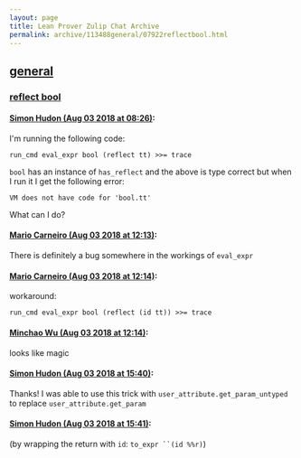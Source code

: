 ```yaml
---
layout: page
title: Lean Prover Zulip Chat Archive 
permalink: archive/113488general/07922reflectbool.html
---
```


## [general](index.html)
### [reflect bool](07922reflectbool.html)

#### [Simon Hudon (Aug 03 2018 at 08:26)](https://leanprover.zulipchat.com/#narrow/stream/113488-general/topic/reflect%20bool/near/130821232):
I'm running the following code:

```lean
run_cmd eval_expr bool (reflect tt) >>= trace
```

`bool` has an instance of `has_reflect` and the above is type correct but when I run it I get the following error:

```
VM does not have code for 'bool.tt'
```

What can I do?

#### [Mario Carneiro (Aug 03 2018 at 12:13)](https://leanprover.zulipchat.com/#narrow/stream/113488-general/topic/reflect%20bool/near/130830241):
There is definitely a bug somewhere in the workings of `eval_expr`

#### [Mario Carneiro (Aug 03 2018 at 12:14)](https://leanprover.zulipchat.com/#narrow/stream/113488-general/topic/reflect%20bool/near/130830284):
workaround:
```
run_cmd eval_expr bool (reflect (id tt)) >>= trace
```

#### [Minchao Wu (Aug 03 2018 at 12:14)](https://leanprover.zulipchat.com/#narrow/stream/113488-general/topic/reflect%20bool/near/130830305):
looks like magic

#### [Simon Hudon (Aug 03 2018 at 15:40)](https://leanprover.zulipchat.com/#narrow/stream/113488-general/topic/reflect%20bool/near/130839532):
Thanks! I was able to use this trick with `user_attribute.get_param_untyped` to replace `user_attribute.get_param`

#### [Simon Hudon (Aug 03 2018 at 15:41)](https://leanprover.zulipchat.com/#narrow/stream/113488-general/topic/reflect%20bool/near/130839561):
(by wrapping the return with `id`: ```to_expr ``(id %%r)```)

